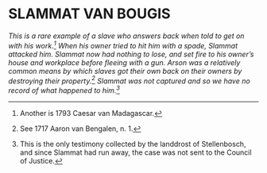 # SLAMMAT VAN BOUGIS

*This is a rare example of a slave who answers back when told to get on with his work.[^1] When his owner tried to hit him with a spade, Slammat attacked him. Slammat now had nothing to lose, and set fire to his owner’s house and workplace before fleeing with a gun. Arson was a relatively common means by which slaves got their own back on their owners by destroying their property.[^2] Slammat was not captured and so we have no record of what happened to him.[^3]*

[^1]: Another is 1793 Caesar van Madagascar.

[^2]: See 1717 Aaron van Bengalen, n. 1.

[^3]: This is the only testimony collected by the landdrost of Stellenbosch, and since Slammat had run away, the case was not sent to the Council of Justice.